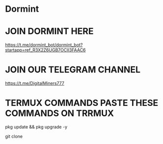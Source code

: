 # Dormint

# JOIN DORMINT HERE 

https://t.me/dormint_bot/dormint_bot?startapp=ref_R3X2Z6UGB7OCII3FAAC6

# JOIN OUR TELEGRAM CHANNEL
https://t.me/DigitalMiners777

# TERMUX COMMANDS PASTE THESE COMMANDS ON TRRMUX
pkg update && pkg upgrade -y

git clone
